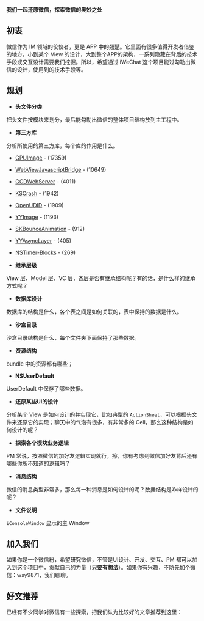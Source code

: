 **我们一起还原微信，探索微信的奥妙之处**

## 初衷

微信作为 IM 领域的佼佼者，更是 APP 中的翘楚。它里面有很多值得开发者借鉴的地方，小到某个 View 的设计，大到整个APP的架构，一系列隐藏在背后的技术手段或交互设计需要我们挖掘。所以，希望通过 iWeChat 这个项目能过勾勒出微信的设计，使用到的技术手段等。

## 规划

- **头文件分类**

把头文件按模块来划分，最后能勾勒出微信的整体项目结构放到主工程中。

- **第三方库**

分析所使用的第三方库，每个库的作用是什么。

- [GPUImage](https://github.com/BradLarson/GPUImage) - (17359)
- [WebViewJavascriptBridge](https://github.com/marcuswestin/WebViewJavascriptBridge.git) - (10649)
- [GCDWebServer](https://github.com/swisspol/GCDWebServer.git) - (4011)
- [KSCrash](https://github.com/kstenerud/KSCrash.git) - (1942)
- [OpenUDID](https://github.com/ylechelle/OpenUDID.git) - (1909)
- [YYImage](https://github.com/ibireme/YYImage.git) - (1193)
- [SKBounceAnimation](https://github.com/khanlou/SKBounceAnimation.git) - (912)
- [YYAsyncLayer](https://github.com/ibireme/YYAsyncLayer.git) - (405)
- [NSTimer-Blocks](https://github.com/jivadevoe/NSTimer-Blocks.git) - (269)


- **继承层级**

View 层、Model 层，VC 层，各层是否有继承结构呢？有的话，是什么样的继承方式呢？

- **数据库设计**

数据库的结构是什么，各个表之间是如何关联的，表中保持的数据是什么。

- **沙盒目录**

沙盒目录结构是什么，每个文件夹下面保持了那些数据。

- **资源结构**

bundle 中的资源都有哪些；

- **NSUserDefault**

UserDefault 中保存了哪些数据。

- **还原某些UI的设计**

分析某个 View 是如何设计的并实现它，比如典型的 `ActionSheet`，可以根据头文件来还原它的实现；聊天中的气泡有很多，有非常多的 Cell，那么这种结构是如何设计的呢？

- **探索各个模块业务逻辑**

PM 常说，按照微信的加好友逻辑实现就行，擦，你有考虑到微信加好友背后还有哪些你所不知道的逻辑吗？

- **消息结构**

微信的消息类型非常多，那么每一种消息是如何设计的呢？数据结构是咋样设计的呢？

- **文件说明**

`iConsoleWindow` 显示的主 Window

## 加入我们

如果你是一个微信粉，希望研究微信，不管是UI设计、开发、交互、PM 都可以加入到这个项目中，贡献自己的力量（**只要有想法**）。如果你有兴趣，不防先加个微信：wsy9871，我们聊聊。


## 好文推荐

已经有不少同学对微信有一些探索，把我们认为比较好的文章推荐到这里：